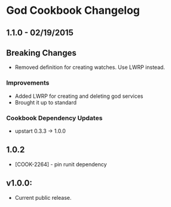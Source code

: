 God Cookbook Changelog
=======================
1.1.0 - 02/19/2015
------------------
## Breaking Changes
* Removed definition for creating watches. Use LWRP instead.

### Improvements
* Added LWRP for creating and deleting god services
* Brought it up to standard

### Cookbook Dependency Updates
* upstart 0.3.3 -> 1.0.0

1.0.2
-----
* [COOK-2264] - pin runit dependency

## v1.0.0:

* Current public release.
